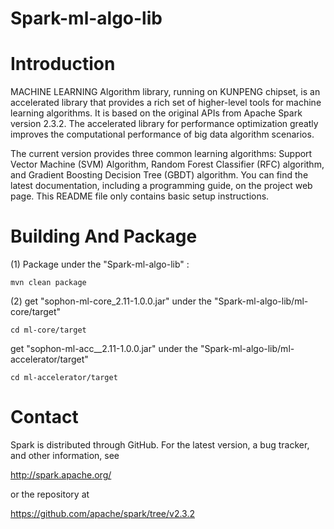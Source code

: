 # Spark-ml-algo-lib



Introduction
============

MACHINE LEARNING Algorithm library, running on KUNPENG chipset, is an accelerated library that provides a rich set of higher-level tools for machine learning algorithms. It is based on the original APIs from Apache Spark version 2.3.2. The accelerated library for performance optimization greatly improves the computational performance of big data algorithm scenarios.

The current version provides three common learning algorithms: Support Vector Machine (SVM) Algorithm, Random Forest Classifier (RFC) algorithm, and Gradient Boosting Decision Tree (GBDT) algorithm. 
You can find the latest documentation, including a programming guide, on the project web page. This README file only contains basic setup instructions.





Building And Package
====================

(1) Package under the "Spark-ml-algo-lib" :

    mvn clean package


(2) get "sophon-ml-core_2.11-1.0.0.jar" under the "Spark-ml-algo-lib/ml-core/target"

    cd ml-core/target
 
   get "sophon-ml-acc__2.11-1.0.0.jar" under the "Spark-ml-algo-lib/ml-accelerator/target"

    cd ml-accelerator/target

 

Contact
=======

Spark is distributed through GitHub. For the latest version, a bug tracker,
and other information, see

  http://spark.apache.org/

or the repository at

  https://github.com/apache/spark/tree/v2.3.2
